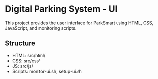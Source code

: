 # Digital Parking System - UI

This project provides the user interface for ParkSmart using HTML, CSS, JavaScript, and monitoring scripts.

## Structure

- HTML: src/html/
- CSS: src/css/
- JS: src/js/
- Scripts: monitor-ui.sh, setup-ui.sh
